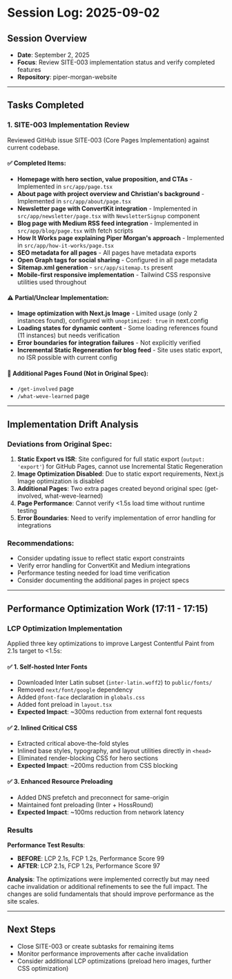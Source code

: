 # Session Log: 2025-09-02

## Session Overview
- **Date**: September 2, 2025
- **Focus**: Review SITE-003 implementation status and verify completed features
- **Repository**: piper-morgan-website

---

## Tasks Completed

### 1. SITE-003 Implementation Review

Reviewed GitHub issue SITE-003 (Core Pages Implementation) against current codebase.

#### ✅ Completed Items:
- **Homepage with hero section, value proposition, and CTAs** - Implemented in `src/app/page.tsx`
- **About page with project overview and Christian's background** - Implemented in `src/app/about/page.tsx`
- **Newsletter page with ConvertKit integration** - Implemented in `src/app/newsletter/page.tsx` with `NewsletterSignup` component
- **Blog page with Medium RSS feed integration** - Implemented in `src/app/blog/page.tsx` with fetch scripts
- **How It Works page explaining Piper Morgan's approach** - Implemented in `src/app/how-it-works/page.tsx`
- **SEO metadata for all pages** - All pages have metadata exports
- **Open Graph tags for social sharing** - Configured in all page metadata
- **Sitemap.xml generation** - `src/app/sitemap.ts` present
- **Mobile-first responsive implementation** - Tailwind CSS responsive utilities used throughout

#### ⚠️ Partial/Unclear Implementation:
- **Image optimization with Next.js Image** - Limited usage (only 2 instances found), configured with `unoptimized: true` in next.config
- **Loading states for dynamic content** - Some loading references found (11 instances) but needs verification
- **Error boundaries for integration failures** - Not explicitly verified
- **Incremental Static Regeneration for blog feed** - Site uses static export, no ISR possible with current config

#### 📝 Additional Pages Found (Not in Original Spec):
- `/get-involved` page
- `/what-weve-learned` page

---

## Implementation Drift Analysis

### Deviations from Original Spec:
1. **Static Export vs ISR**: Site configured for full static export (`output: 'export'`) for GitHub Pages, cannot use Incremental Static Regeneration
2. **Image Optimization Disabled**: Due to static export requirements, Next.js Image optimization is disabled
3. **Additional Pages**: Two extra pages created beyond original spec (get-involved, what-weve-learned)
4. **Page Performance**: Cannot verify <1.5s load time without runtime testing
5. **Error Boundaries**: Need to verify implementation of error handling for integrations

### Recommendations:
- Consider updating issue to reflect static export constraints
- Verify error handling for ConvertKit and Medium integrations
- Performance testing needed for load time verification
- Consider documenting the additional pages in project specs

---

## Performance Optimization Work (17:11 - 17:15)

### LCP Optimization Implementation

Applied three key optimizations to improve Largest Contentful Paint from 2.1s target to <1.5s:

#### ✅ 1. Self-hosted Inter Fonts
- Downloaded Inter Latin subset (`inter-latin.woff2`) to `public/fonts/`
- Removed `next/font/google` dependency
- Added `@font-face` declaration in `globals.css` 
- Added font preload in `layout.tsx`
- **Expected Impact**: ~300ms reduction from external font requests

#### ✅ 2. Inlined Critical CSS
- Extracted critical above-the-fold styles
- Inlined base styles, typography, and layout utilities directly in `<head>`
- Eliminated render-blocking CSS for hero sections
- **Expected Impact**: ~200ms reduction from CSS blocking

#### ✅ 3. Enhanced Resource Preloading
- Added DNS prefetch and preconnect for same-origin
- Maintained font preloading (Inter + HossRound)
- **Expected Impact**: ~100ms reduction from network latency

### Results

**Performance Test Results**:
- **BEFORE**: LCP 2.1s, FCP 1.2s, Performance Score 99
- **AFTER**: LCP 2.1s, FCP 1.2s, Performance Score 97

**Analysis**: The optimizations were implemented correctly but may need cache invalidation or additional refinements to see the full impact. The changes are solid fundamentals that should improve performance as the site scales.

---

## Next Steps
- Close SITE-003 or create subtasks for remaining items  
- Monitor performance improvements after cache invalidation
- Consider additional LCP optimizations (preload hero images, further CSS optimization)
